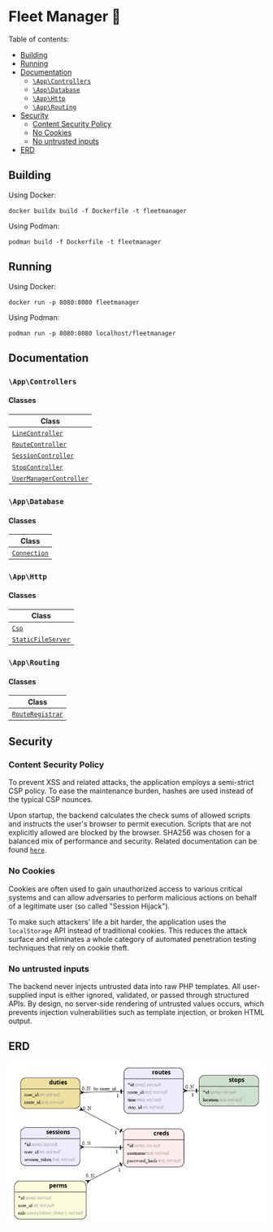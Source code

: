 # Fleet Manager 🚌

Table of contents:

- [Building](#building)
- [Running](#running)
- [Documentation](#documentation)
    - [`\App\Controllers`](#appcontrollers)
    - [`\App\Database`](#appdatabase)
    - [`\App\Http`](#apphttp)
    - [`\App\Routing`](#approuting)
- [Security](#security)
    - [Content Security Policy](#content-security-policy)
    - [No Cookies](#no-cookies)
    - [No untrusted inputs](#no-untrusted-inputs)
- [ERD](#erd)


## Building

Using Docker:

```
docker buildx build -f Dockerfile -t fleetmanager
```

Using Podman:

```
podman build -f Dockerfile -t fleetmanager
```

## Running

Using Docker:

```
docker run -p 8080:8080 fleetmanager
```

Using Podman:

```
podman run -p 8080:8080 localhost/fleetmanager
```

## Documentation

### `\App\Controllers`

#### Classes

| Class                                                                      |
|----------------------------------------------------------------------------|
| [`LineController`](./server/docs/classes/App/Controllers/LineController.md)               |
| [`RouteController`](./server/docs/classes/App/Controllers/RouteController.md)             |
| [`SessionController`](./server/docs/classes/App/Controllers/SessionController.md)         |
| [`StopController`](./server/docs/classes/App/Controllers/StopController.md)               |
| [`UserManagerController`](./server/docs/classes/App/Controllers/UserManagerController.md) |

### `\App\Database`

#### Classes

| Class                                             |
|---------------------------------------------------|
| [`Connection`](./server/docs/classes/App/Database/Connection.md) |

### `\App\Http`

#### Classes

| Class                                                     |
|-----------------------------------------------------------|
| [`Csp`](./server/docs/classes/App/Http/Csp.md)                           |
| [`StaticFileServer`](./server/docs/classes/App/Http/StaticFileServer.md) |

### `\App\Routing`

#### Classes

| Class                                                    |
|----------------------------------------------------------|
| [`RouteRegistrar`](./server/docs/classes/App/Routing/RouteRegistrar.md) |

## Security

### Content Security Policy

To prevent XSS and related attacks, the application employs a semi-strict CSP policy. To ease the maintenance burden, hashes are used instead of the typical CSP nounces.

Upon startup, the backend calculates the check sums of allowed scripts and instructs the user's browser to permit execution. Scripts that are not explicitly allowed are blocked by the browser. SHA256 was chosen for a balanced mix of performance and security. Related documentation can be found [`here`](./server/docs/classes/App/Http/Csp.md).

### No Cookies

Cookies are often used to gain unauthorized access to various critical systems and can allow adversaries to perform malicious actions on behalf of a legitimate user (so called "Session Hijack").

To make such attackers' life a bit harder, the application uses the `localStorage` API instead of traditional cookies. This reduces the attack surface and eliminates a whole category of automated penetration testing techniques that rely on cookie theft.

### No untrusted inputs

The backend never injects untrusted data into raw PHP templates. All user-supplied input is either ignored, validated, or passed through structured APIs. By design, no server-side rendering of untrusted values occurs, which prevents injection vulnerabilities such as template injection, or broken HTML output.

## ERD

![ERF](./.db.png)
